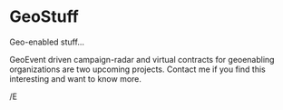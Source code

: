 GeoStuff
========

Geo-enabled stuff...

GeoEvent driven campaign-radar and virtual contracts for geoenabling organizations are two upcoming projects.
Contact me if you find this interesting and want to know more.

/E
